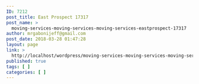```yaml
---
ID: 7212
post_title: East Prospect 17317
post_name: >
  moving-services-moving-services-moving-services-eastprospect-17317
author: mrgabonijeff@gmail.com
post_date: 2018-03-28 01:47:28
layout: page
link: >
  http://localhost/wordpress/moving-services-moving-services-moving-services-eastprospect-17317/
published: true
tags: [ ]
categories: [ ]
---
```

